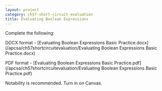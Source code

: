 ```yaml
---
layout: project
category: ch57-short-circuit-evaluation
title: Evaluating Boolean Expressions
---
```


Complete the following:

DOCX format - [Evaluating Boolean Expressions Basic Practice.docx](/apcsa/ch57shortcircuitevaluation/Evaluating Boolean Expressions Basic Practice.docx)

PDF format - [Evaluating Boolean Expressions Basic Practice.pdf](/apcsa/ch57shortcircuitevaluation/Evaluating Boolean Expressions Basic Practice.pdf)

Notability is recommended. Turn in on Canvas.
